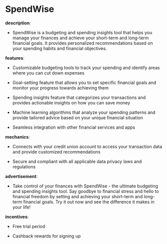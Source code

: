 # SpendWise

**description**: 

- SpendWise is a budgeting and spending insights tool that helps you manage your finances and achieve your short-term and long-term financial goals. It provides personalized recommendations based on your spending habits and financial objectives.

**features**: 

- Customizable budgeting tools to track your spending and identify areas where you can cut down expenses

- Goal-setting feature that allows you to set specific financial goals and monitor your progress towards achieving them

- Spending insights feature that categorizes your transactions and provides actionable insights on how you can save money

- Machine learning algorithms that analyze your spending patterns and provide tailored advice based on your unique financial situation

- Seamless integration with other financial services and apps

**mechanics**: 

- Connects with your credit union account to access your transaction data and provide customized recommendations

- Secure and compliant with all applicable data privacy laws and regulations

**advertisement**: 

- Take control of your finances with SpendWise - the ultimate budgeting and spending insights tool. Say goodbye to financial stress and hello to financial freedom by setting and achieving your short-term and long-term financial goals. Try it out now and see the difference it makes in your life!

**incentives**: 

- Free trial period

- Cashback rewards for signing up

